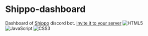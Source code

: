 # Shippo-dashboard
Dashboard of [Shippo](https://top.gg/de/bot/1003002164349784125) discord bot. [Invite it to your server](https://discord.com/oauth2/authorize?client_id=1002996164485976074&permissions=1635845143799&scope=bot%20applications.commands)
![HTML5](https://img.shields.io/badge/html5-%23E34F26.svg?style=for-the-badge&logo=html5&logoColor=white) ![JavaScript](https://img.shields.io/badge/javascript-%23323330.svg?style=for-the-badge&logo=javascript&logoColor=%23F7DF1E) ![CSS3](https://img.shields.io/badge/css3-%231572B6.svg?style=for-the-badge&logo=css3&logoColor=white)
